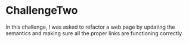 # ChallengeTwo
In this challenge, I was asked to refactor a web page by updating the semantics and making sure all the proper links are functioning correctly.
